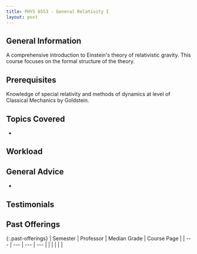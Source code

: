 ```yaml
---
title: PHYS 6553 - General Relativity I
layout: post
---
```


<link rel="stylesheet" href="/main.css">

## General Information
A comprehensive introduction to Einstein's theory of relativistic gravity. This course focuses on the formal structure of the theory.



## Prerequisites

Knowledge of special relativity and methods of dynamics at level of Classical Mechanics by Goldstein.
## Topics Covered

  - 

## Workload



## General Advice

  - 

## Testimonials



## Past Offerings

{:.past-offerings}
| Semester | Professor | Median Grade | Course Page |
| --- | --- | --- | --- |
|  |  |  |  |

